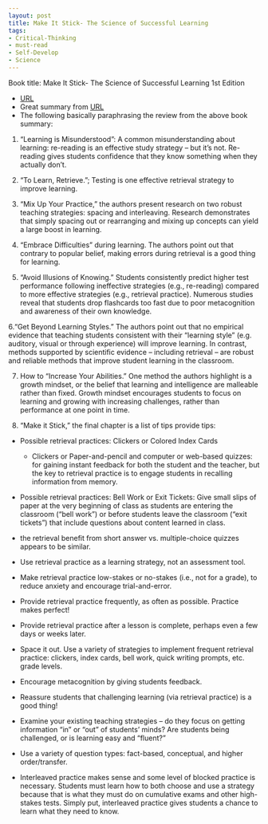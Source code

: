 ```yaml
---
layout: post
title: Make It Stick- The Science of Successful Learning 
tags:
- Critical-Thinking
- must-read
- Self-Develop
- Science
---
```



Book title: Make It Stick- The Science of Successful Learning 1st Edition

   
- [URL](https://www.amazon.com/Make-Stick-Science-Successful-Learning/dp/0674729013)
- Great summary from [URL](https://www.retrievalpractice.org/make-it-stick)
- The following basically paraphrasing the review from the above book summary: 

1. “Learning is Misunderstood”: A common misunderstanding about learning:  re-reading is an effective study strategy – but it’s not. Re-reading gives students confidence that they know something when they actually don’t. 

2. “To Learn, Retrieve.”; Testing is one effective retrieval strategy to improve learning.

3. “Mix Up Your Practice,” the authors present research on two robust teaching strategies: spacing and interleaving. Research demonstrates that simply spacing out or rearranging and mixing up concepts can yield a large boost in learning.

4. “Embrace Difficulties” during learning. The authors point out that contrary to popular belief, making errors during retrieval is a good thing for learning. 

5. “Avoid Illusions of Knowing.” Students consistently predict higher test performance following ineffective strategies (e.g., re-reading) compared to more effective strategies (e.g., retrieval practice). Numerous studies reveal that students drop flashcards too fast due to poor metacognition and awareness of their own knowledge.

6.“Get Beyond Learning Styles.” The authors point out that no empirical evidence that teaching students consistent with their “learning style” (e.g. auditory, visual or through experience) will improve learning. In contrast, methods supported by scientific evidence – including retrieval – are robust and reliable methods that improve student learning in the classroom.

7. How to “Increase Your Abilities.” One method the authors highlight is a growth mindset, or the belief that learning and intelligence are malleable rather than fixed. Growth mindset encourages students to focus on learning and growing with increasing challenges, rather than performance at one point in time. 

8. “Make it Stick,” the final chapter is a list of tips provide tips: 

- Possible retrieval practices:  Clickers or Colored Index Cards
  + Clickers or Paper-and-pencil and computer or web-based quizzes: for gaining instant feedback for both the student and the teacher, but the key to retrieval practice is to engage students in recalling information from memory. 

- Possible retrieval practices:  Bell Work or Exit Tickets: Give small slips of paper at the very beginning of class as students are entering the classroom (“bell work”) or before students leave the classroom (“exit tickets”) that include questions about content learned in class.


- the retrieval benefit from short answer vs. multiple-choice quizzes
appears to be similar. 
- Use retrieval practice as a learning strategy, not an assessment tool.
- Make retrieval practice low-stakes or no-stakes (i.e., not for a grade), to reduce anxiety and encourage trial-and-error.
- Provide retrieval practice frequently, as often as possible. Practice makes perfect!
- Provide retrieval practice after a lesson is complete, perhaps even a few days or weeks later.

- Space it out. Use a variety of strategies to implement frequent retrieval practice: clickers, index cards, bell work, quick writing prompts, etc.
grade levels.
- Encourage metacognition by giving students feedback.
- Reassure students that challenging learning (via retrieval practice) is a good thing!
- Examine your existing teaching strategies – do they focus on getting information “in” or
“out” of students’ minds? Are students being challenged, or is learning easy and “fluent?”
- Use a variety of question types: fact-based, conceptual, and higher order/transfer.

- Interleaved practice makes sense and some level of blocked practice is necessary. Students must learn how to both choose and use a strategy because that is what they must do on cumulative exams and other high-stakes tests. Simply put, interleaved practice gives students a chance to learn what they need to know. 